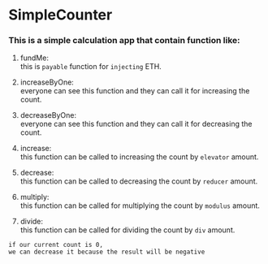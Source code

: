 # SimpleCounter

### This is a simple calculation app that contain function like:

1. fundMe:<br/>
   this is `payable` function for `injecting` ETH.

2. increaseByOne:<br/>
   everyone can see this function and they can call it for increasing the count.

3. decreaseByOne:<br/>
   everyone can see this function and they can call it for decreasing the count.

4. increase:<br/>
   this function can be called to increasing the count by `elevator` amount.

5. decrease:<br/>
   this function can be called to decreasing the count by `reducer` amount.

6. multiply:<br/>
   this function can be called for multiplying the count by `modulus` amount.

7. divide:<br/>
   this function can be called for dividing the count by `div` amount.

```
if our current count is 0,
we can decrease it because the result will be negative
```
